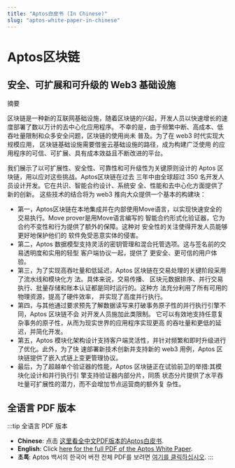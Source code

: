 ```yaml
---
title: "Aptos白皮书 (In Chinese)"
slug: "aptos-white-paper-in-chinese"
---
```


# Aptos区块链
## 安全、可扩展和可升级的 Web3 基础设施

摘要

区块链是一种新的互联网基础设施，随着区块链的兴起，开发人员以快速增长的速度部署了数以万计的去中心化应用程序。
不幸的是，由于频繁中断、高成本、低吞吐量限制和众多安全问题，区块链的使用尚未 普及。为了在 web3 时代实现大规模应用，
区块链基础设施需要借鉴云基础设施的路径，成为构建广泛使用 的应用程序的可信、可扩展、具有成本效益且不断改进的平台。

我们展示了以可扩展性、安全性、可靠性和可升级性为关键原则设计的 Aptos 区块链，用以应对这些挑战。Aptos区块链在过去
三年中由全球超过 350 名开发人员设计开发。它在共识、智能合约设计、系统安 全、性能和去中心化方面提供了新的创新。
这些技术的结合将为 web3 推向大众提供一个基本的构建块：

- 第一，Aptos区块链在本地集成并在内部使用Move语言，以实现快速安全的交易执行。Move prover是用Move语言编写的
智能合约形式化验证器，它为合约不变性和行为提供了额外的保障。这种对 安全性的关注使得开发人员能够更好地保护他们的
软件免受恶意实体的侵害。
- 第二，Aptos 数据模型支持灵活的密钥管理和混合托管选项。这与签名前的交易透明度和实用的轻型 客户端协议一起，提供了
更安全、更可信的用户体验。
- 第三，为了实现高吞吐量和低延迟，Aptos 区块链在交易处理的关键阶段采用了流水线和模块化方 法。具体来说，交易传播、
区块元数据排序、并行交易执行、批量存储和账本认证都是同时运行的。这种方 法充分利用了所有可用的物理资源，提高了硬件效率，
并实现了高度并行执行。
- 第四，与其他通过要求预先了解数据读写来打破事务原子性的并行执行引擎不同，Aptos 区块链不会 对开发人员施加此类限制。
它可以有效地支持任意复杂事务的原子性，从而为现实世界的应用程序实现更高 的吞吐量和更低的延迟，并简化开发。
- 第五，Aptos 模块化架构设计支持客户端灵活性，并针对频繁和即时升级进行了优化。此外，为了快 速部署新技术创新并支持新的 
web3 用例，Aptos 区块链提供了嵌入式链上变更管理协议。
- 最后，为了超越单个验证器的性能，Aptos 区块链正在试验前卫的举措:其模块化设计和并行执行引 擎支持验证器内部分片，同质
状态分片提供了水平吞吐量可扩展性的潜力，而不会增加节点运营商的额外复 杂性。

## 全语言 PDF 版本

:::tip 全语言 PDF 版本

- **Chinese**: 点击 [这里看全中文PDF版本的Aptos白皮书](/papers/whitepaper-chinese.pdf).
- **English**: Click [here for the full PDF of the Aptos White Paper](/papers/Aptos-Whitepaper.pdf).
- **초록**: Aptos 백서의 한국어 버전 전체 PDF를 보려면 [여기를 클릭하십시오](/papers/whitepaper-korean.pdf).
:::

